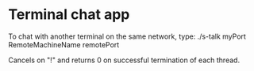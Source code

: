 # Terminal chat app

To chat with another terminal on the same network, type:
./s-talk myPort RemoteMachineName remotePort

Cancels on "!" and returns 0 on successful termination of each thread.


